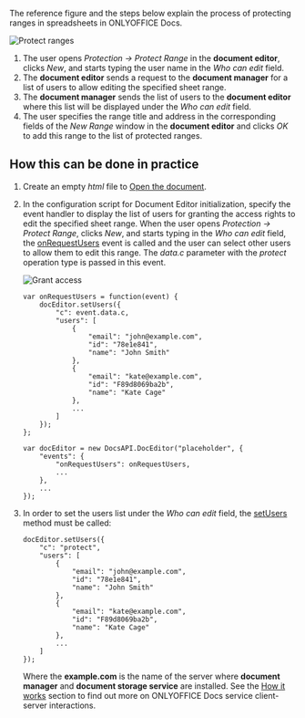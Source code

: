 The reference figure and the steps below explain the process of protecting ranges in spreadsheets in ONLYOFFICE Docs.

![Protect ranges](/editor/protect-ranges-scheme.svg)

1. The user opens *Protection -> Protect Range* in the **document editor**, clicks *New*, and starts typing the user name in the *Who can edit* field.
2. The **document editor** sends a request to the **document manager** for a list of users to allow editing the specified sheet range.
3. The **document manager** sends the list of users to the **document editor** where this list will be displayed under the *Who can edit* field.
4. The user specifies the range title and address in the corresponding fields of the *New Range* window in the **document editor** and clicks *OK* to add this range to the list of protected ranges.

## How this can be done in practice

1. Create an empty *html* file to [Open the document](/editors/open#apply).

2. In the configuration script for Document Editor initialization, specify the event handler to display the list of users for granting the access rights to edit the specified sheet range. When the user opens *Protection -> Protect Range*, clicks *New*, and starts typing in the *Who can edit* field, the [onRequestUsers](/editors/config/events#onRequestUsers) event is called and the user can select other users to allow them to edit this range. The *data.c* parameter with the *protect* operation type is passed in this event.

   ![Grant access](/editor/protect-range.png)

   ```
   var onRequestUsers = function(event) {
       docEditor.setUsers({
           "c": event.data.c,
           "users": [
               {
                   "email": "john@example.com",
                   "id": "78e1e841",
                   "name": "John Smith"
               },
               {
                   "email": "kate@example.com",
                   "id": "F89d8069ba2b",
                   "name": "Kate Cage"
               },
               ...
           ]
       });
   };

   var docEditor = new DocsAPI.DocEditor("placeholder", {
       "events": {
           "onRequestUsers": onRequestUsers,
           ...
       },
       ...
   });
   ```

3. In order to set the users list under the *Who can edit* field, the [setUsers](/editors/methods#setUsers) method must be called:

   ```
   docEditor.setUsers({
       "c": "protect",
       "users": [
           {
               "email": "john@example.com",
               "id": "78e1e841",
               "name": "John Smith"
           },
           {
               "email": "kate@example.com",
               "id": "F89d8069ba2b",
               "name": "Kate Cage"
           },
           ...
       ]
   });
   ```

   Where the **example.com** is the name of the server where **document manager** and **document storage service** are installed. See the [How it works](/editors/howitworks) section to find out more on ONLYOFFICE Docs service client-server interactions.
